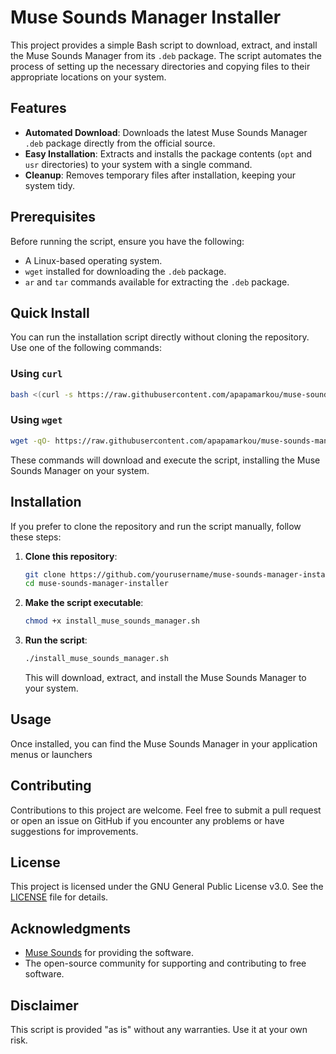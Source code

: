 # Muse Sounds Manager Installer

This project provides a simple Bash script to download, extract, and install the Muse Sounds Manager from its `.deb` package. The script automates the process of setting up the necessary directories and copying files to their appropriate locations on your system.

## Features

- **Automated Download**: Downloads the latest Muse Sounds Manager `.deb` package directly from the official source.
- **Easy Installation**: Extracts and installs the package contents (`opt` and `usr` directories) to your system with a single command.
- **Cleanup**: Removes temporary files after installation, keeping your system tidy.

## Prerequisites

Before running the script, ensure you have the following:

- A Linux-based operating system.
- `wget` installed for downloading the `.deb` package.
- `ar` and `tar` commands available for extracting the `.deb` package.

## Quick Install

You can run the installation script directly without cloning the repository. Use one of the following commands:

### Using `curl`

```bash
bash <(curl -s https://raw.githubusercontent.com/apapamarkou/muse-sounds-manager-generic-installer/main/install_muse_sounds_manager.sh)
```

### Using `wget`

```bash
wget -qO- https://raw.githubusercontent.com/apapamarkou/muse-sounds-manager-generic-installer/main/install_muse_sounds_manager.sh | bash
```

These commands will download and execute the script, installing the Muse Sounds Manager on your system.

## Installation

If you prefer to clone the repository and run the script manually, follow these steps:

1. **Clone this repository**:

    ```bash
    git clone https://github.com/yourusername/muse-sounds-manager-installer.git
    cd muse-sounds-manager-installer
    ```

2. **Make the script executable**:

    ```bash
    chmod +x install_muse_sounds_manager.sh
    ```

3. **Run the script**:

    ```bash
    ./install_muse_sounds_manager.sh
    ```

    This will download, extract, and install the Muse Sounds Manager to your system.

## Usage

Once installed, you can find the Muse Sounds Manager in your application menus or launchers

## Contributing

Contributions to this project are welcome. Feel free to submit a pull request or open an issue on GitHub if you encounter any problems or have suggestions for improvements.

## License

This project is licensed under the GNU General Public License v3.0. See the [LICENSE](LICENSE) file for details.

## Acknowledgments

- [Muse Sounds](https://muse-cdn.com/) for providing the software.
- The open-source community for supporting and contributing to free software.

## Disclaimer

This script is provided "as is" without any warranties. Use it at your own risk.

